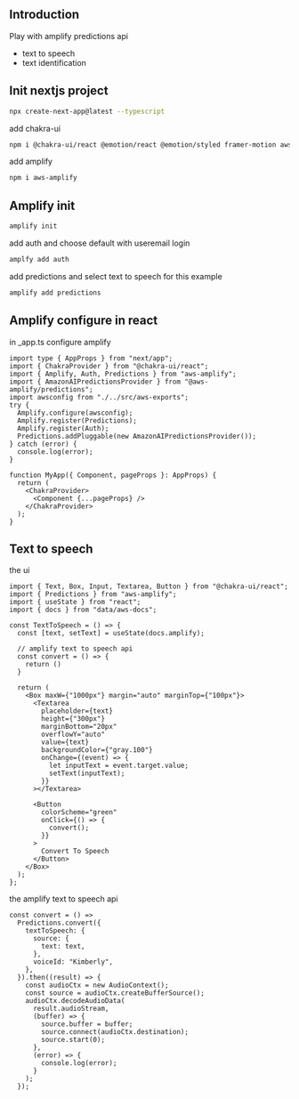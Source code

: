 ## Introduction

Play with amplify predictions api

- text to speech
- text identification

## Init nextjs project

```bash
npx create-next-app@latest --typescript
```

add chakra-ui

```bash
npm i @chakra-ui/react @emotion/react @emotion/styled framer-motion aws-amplify
```

add amplify

```bash
npm i aws-amplify
```

## Amplify init

```bash
amplify init
```

add auth and choose default with useremail login

```bash
amplfy add auth
```

add predictions and select text to speech for this example

```bash
amplify add predictions
```

## Amplify configure in react

in \_app.ts configure amplify

```tsx
import type { AppProps } from "next/app";
import { ChakraProvider } from "@chakra-ui/react";
import { Amplify, Auth, Predictions } from "aws-amplify";
import { AmazonAIPredictionsProvider } from "@aws-amplify/predictions";
import awsconfig from "./../src/aws-exports";
try {
  Amplify.configure(awsconfig);
  Amplify.register(Predictions);
  Amplify.register(Auth);
  Predictions.addPluggable(new AmazonAIPredictionsProvider());
} catch (error) {
  console.log(error);
}

function MyApp({ Component, pageProps }: AppProps) {
  return (
    <ChakraProvider>
      <Component {...pageProps} />
    </ChakraProvider>
  );
}
```

## Text to speech

the ui

```tsx
import { Text, Box, Input, Textarea, Button } from "@chakra-ui/react";
import { Predictions } from "aws-amplify";
import { useState } from "react";
import { docs } from "data/aws-docs";

const TextToSpeech = () => {
  const [text, setText] = useState(docs.amplify);

  // amplify text to speech api
  const convert = () => {
    return ()
  }

  return (
    <Box maxW={"1000px"} margin="auto" marginTop={"100px"}>
      <Textarea
        placeholder={text}
        height={"300px"}
        marginBottom="20px"
        overflowY="auto"
        value={text}
        backgroundColor={"gray.100"}
        onChange={(event) => {
          let inputText = event.target.value;
          setText(inputText);
        }}
      ></Textarea>

      <Button
        colorScheme="green"
        onClick={() => {
          convert();
        }}
      >
        Convert To Speech
      </Button>
    </Box>
  );
};
```

the amplify text to speech api

```tsx
const convert = () =>
  Predictions.convert({
    textToSpeech: {
      source: {
        text: text,
      },
      voiceId: "Kimberly",
    },
  }).then((result) => {
    const audioCtx = new AudioContext();
    const source = audioCtx.createBufferSource();
    audioCtx.decodeAudioData(
      result.audioStream,
      (buffer) => {
        source.buffer = buffer;
        source.connect(audioCtx.destination);
        source.start(0);
      },
      (error) => {
        console.log(error);
      }
    );
  });
```
